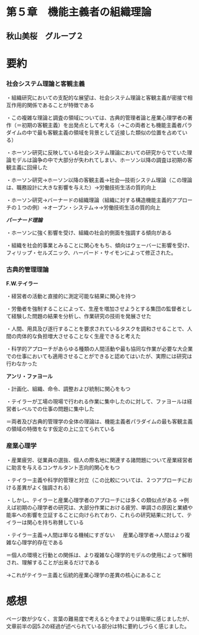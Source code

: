 # 第５章　機能主義者の組織理論
## 秋山美桜　グループ２
# 要約

### 社会システム理論と客観主義

・組織研究においての支配的な展望は、社会システム理論と客観主義が密接で相互作用的関係であることが特徴である

・この複雑な理論と調査の領域については、古典的管理者論と産業心理学者の著作（＝初期の客観主義）を出発点として考える（→この両者とも機能主義者パラダイムの中で最も客観主義の領域を背景として近接した類似の位置を占めている）

・ホーソン研究に反映している社会システム理論においての研究からでていた理論モデルは論争の中で大部分が失われてしまい、ホーソン以降の調査は初期の客観主義に回帰した

・ホーソン研究→ホーソン以降の客観主義→社会―技術システム理論（この理論は、職務設計に大きな影響を与えた）→労働技術生活の質的向上

・ホーソン研究→バーナードの組織理論（組織に対する構造機能主義的アプローチの１つの例）→オープン・システム→→労働技術生活の質的向上

***バーナード理論***

・ホーソンに強く影響を受け、組織の社会的側面を強調する傾向がある

・組織を社会的事業とみることに関心をもち、傾向はウェーバーに影響を受け、フィリップ・セルズニック、ハーバード・サイモンによって修正された。

### 古典的管理理論

**F.W.テイラー**

・経営者の活動と直接的に測定可能な結果に関心を持つ

・労働者を強制することによって、生産を増加させようとする集団の監督者として経験した問題の結果を分析し、作業研究の技術を発展させた

・人間、用具及び遂行することを要求されているタスクを調和させることで、人間の肉体的な負担増大させることなく生産できると考えた

・科学的アプローチがあらゆる種類の人間活動や最も協同な作業が必要な大企業での仕事においても適用させることができると認めてはいたが、実際には研究は行わなかった

**アンリ・ファヨール**

・計画化、組織、命令、調整および統制に関心をもつ

・テイラーが工場の現場で行われる作業に集中したのに対して、ファヨールは経営者レベルでの仕事の問題に集中した

＝両者及び古典的管理学の全体の理論は、機能主義者パラダイムの最も客観主義の領域の特徴をなす仮定の上に立てられている
### 産業心理学

・産業疲労、従業員の選抜、個人の際名地に関連する諸問題について産業経営者に助言を与えるコンサルタント志向的関心をもつ

・テイラー主義や科学的管理と対立（この比較については、２つアプローチにおける差異がよく強調される）

・しかし、テイラーと産業心理学者のアプローチには多くの類似点がある
→例えば初期の心理学者の研究は、大部分作業における疲労、単調さの原因と業績や能率への影響を立証することに向けられており、これらの研究結果に対して、テイラーは関心を持ち称賛している

・テイラー主義→人間は単なる機械にすぎない
　
 産業心理学者→人間はより複雑な心理学的存在である

＝個人の環境と行動との関係は、より複雑な心理学的モデルの使用によって解明され、理解することが出来るだけである

→これがテイラー主義と伝統的産業心理学の差異の核心にあること

# 感想
ページ数が少なく、言葉の難易度で考えると今までよりは簡単に感じましたが、文章前半の図5.2の経過が述べられている部分は特に要約しづらく感じました。
